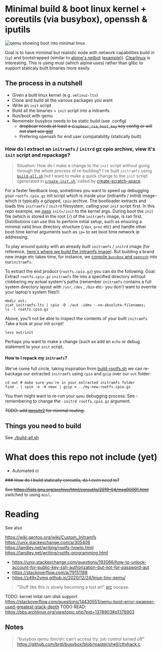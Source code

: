 # Minimal build & boot linux kernel + coreutils (via busybox), openssh & iputils

![qemu showing boot into minimal linux](./img/boot-qemu-example.png)

Goal is to have mimimal but realistic node with network capabilities build in (`ip`) and bootstrapped (similar to [alpine's netbot](https://boot.alpinelinux.org/) ([example](https://github.com/KarmaComputing/server-bootstrap/blob/494089caa2c88bbf37a739aa96561231d5847be5/.github/workflows/build-alpine-netboot-image-zfs.yml#L1))). [Clearlinux](https://github.com/clearlinux/distribution) is interesting. This is using musl (which alpine uses) rather than glibc to support staticaly built binaries more easily.


## The process in a nutshell

- Given a built linux kernel (e.g. `vmlinuz-lts`)
- Clone and build all the various packages you want
- Write an `init` script
- Build all the binaries + `init` script into a initramfs
- Run/boot with qemu
- Rememebr busybox needs to be static build (see .config)
  - <strike>dropbear needs at least a `dropbear_rsa_host_key` key config or will not start see [gist](https://gist.github.com/mad4j/7983719) </strike>
  - Prefering openssh for end user compatability (statically built)

### How do I extract an `initramfs` / `initrd` gz cpio archive, view it's `init` script and repackage?

> Situation: How do I make a change to the `init` script without going through the whole process of re-building? I've built `initramfs` using [`build-all.sh`](https://github.com/KarmaComputing/minimal-linux-boot-coreutils/blob/c64027b54b12d488f83cef75b5fbfee3d444e661/build-all.sh#L1) but I want to make a quick change to the `init` script (generated in [`create-init.sh`](https://github.com/KarmaComputing/minimal-linux-boot-coreutils/blob/c64027b54b12d488f83cef75b5fbfee3d444e661/create-init.sh#L1), called by [create-scratch-space](https://github.com/KarmaComputing/minimal-linux-boot-coreutils/blob/c64027b54b12d488f83cef75b5fbfee3d444e661/create-scratch-space.sh#L71).

For a faster feedback loop, sometimes you want to speed up debugging your `rootfs.cpio.gz` init script which is inside your (initramfs / initrd) image- which is typically a gzipped, `cpio` archive. The bootloader extracts and loads this `initramfs` / `initrd` filesystem, calling your `init` script first. In this repo example, we [pass](https://github.com/KarmaComputing/minimal-linux-boot-coreutils/blob/c64027b54b12d488f83cef75b5fbfee3d444e661/run-qemu.sh#L5C144-L5C154) `init=/init` to the kernel args. During boot the `init` file
(which is stored in the root (`/`) of the `initramfs` image, is ran first. Distributions can use this to perform initial setup, such as ensuring
a minimal valid linux directory structure (`/dev`, `proc` etc) and handle other boot-time kernel arguments such as `ip=` to set boot time network ip addressing.

To play around quicky with an already *built* `initramfs` / `initrd` image (for reference, [here's where we _build_ the initramfs image](https://github.com/KarmaComputing/minimal-linux-boot-coreutils/blob/c64027b54b12d488f83cef75b5fbfee3d444e661/build-rootfs.sh#L7)). But building a brand new image etc takes time, for instance, we [compile `busybox` and `openssh`](https://github.com/KarmaComputing/minimal-linux-boot-coreutils/blob/c64027b54b12d488f83cef75b5fbfee3d444e661/build-all.sh#L26-L35) into our`initramfs`. 

To extract the end product (`rootfs.cpio.gz`) you can do the following:
Goal: Extract `rootfs.cpio.gz` `initramfs` file into a specified directory without clobbering my actual system's paths (remember `initramfs` contains a full system directory layout with `/usr`, `/dev` , `/bin` etc- you don't want to overrite your laptop's system files!):
```
mkdir out;
zcat initramfs-lts | cpio -D ./out -idmv --no-absolute-filenames;
ls -l rootfs.cpio.gz
```
Above, you'll not be able to inspect the contents of your built `initramfs`. Take a look at your init script!
```
less out/init
```
Perhaps you want to make a change (such as add an `echo` or debug statement to your `init` script.

#### How to I repack my `initramfs`?

We've come full circle, taking inspiration from [build-rootfs.sh](https://github.com/KarmaComputing/minimal-linux-boot-coreutils/blob/c64027b54b12d488f83cef75b5fbfee3d444e661/build-rootfs.sh#L7) we can re-backage our extracted `initramfs` using `cpio` and `gzip` over our `out` folder:

```
cd out # make sure you're in your extracted initramfs folder
find . | cpio -o -H newc | gzip > ../my-new-rootfs.cpio.gz
```

You then might want to re-run your `qemu` debugging process: See [](https://github.com/KarmaComputing/minimal-linux-boot-coreutils/blob/c64027b54b12d488f83cef75b5fbfee3d444e661/run-qemu.sh#L5)- remembering to change the `-initrd rootfs.cpio.gz` argument.

<strike>TODO: add [iproute2](https://github.com/iproute2/iproute2) for minimal routing.</strike>

## Things you need to build

See [./build-all.sh](./build-all.sh)

# What does this repo not include (yet)

- Automated ci

<strike>### How do I build statically coreutils, do I even need to?

See https://lists.gnu.org/archive/html/coreutils/2019-04/msg00001.html </strike> switched to using `musl`.


# Reading
See also

https://wiki.gentoo.org/wiki/Custom_Initramfs
https://unix.stackexchange.com/a/305406
https://landley.net/writing/rootfs-howto.html
https://landley.net/writing/rootfs-programming.html
- https://unix.stackexchange.com/questions/193066/how-to-unlock-account-for-public-key-ssh-authorization-but-not-for-password-aut
- https://stackoverflow.com/a/79151188
- https://z49x2vmq.github.io/2020/12/24/linux-tiny-qemu/

> "Stuff like this is slowly becoming a lost art" [src](https://www.linuxquestions.org/questions/linux-general-1/bin-bash-as-primary-init-4175543547/#post5367386) ooopse.


TODO: kernel inital ram disk support https://stackoverflow.com/questions/14430551/qemu-boot-error-swapper-used-greatest-stack-depth
TODO READ: https://bbs.archlinux.org/viewtopic.php?pid=1378903#p1378903

## Notes

> "busybox qemu /bin/sh: can't access tty; job control turned off"
> https://github.com/brgl/busybox/blob/master/shell/cttyhack.c

